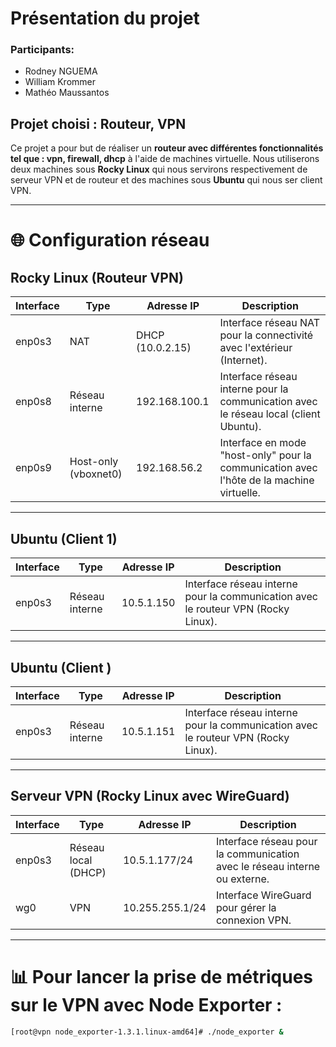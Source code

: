 # Présentation du projet

### Participants:
- Rodney NGUEMA
- William Krommer
- Mathéo Maussantos

## Projet choisi : Routeur, VPN

Ce projet a pour but de réaliser un **routeur avec différentes fonctionnalités tel que : vpn, firewall, dhcp** à l'aide de machines virtuelle. Nous utiliserons deux machines sous  **Rocky Linux** qui nous servirons respectivement de  serveur VPN et de routeur et des machines sous **Ubuntu** qui nous ser client VPN.

---

# 🌐 Configuration réseau

## **Rocky Linux (Routeur VPN)**

| Interface | Type               | Adresse IP         | Description                              |
|-----------|--------------------|--------------------|------------------------------------------|
| enp0s3    | NAT                | DHCP (10.0.2.15)   | Interface réseau NAT pour la connectivité avec l'extérieur (Internet). |
| enp0s8    | Réseau interne     | 192.168.100.1      | Interface réseau interne pour la communication avec le réseau local (client Ubuntu). |
| enp0s9    | Host-only (vboxnet0) | 192.168.56.2      | Interface en mode "host-only" pour la communication avec l'hôte de la machine virtuelle. |

---

## **Ubuntu (Client 1)**

| Interface | Type               | Adresse IP         | Description                              |
|-----------|--------------------|--------------------|------------------------------------------|
| enp0s3    | Réseau interne     | 10.5.1.150         | Interface réseau interne pour la communication avec le routeur VPN (Rocky Linux). |

---

## **Ubuntu (Client )**

| Interface | Type               | Adresse IP         | Description                              |
|-----------|--------------------|--------------------|------------------------------------------|
| enp0s3    | Réseau interne     | 10.5.1.151         | Interface réseau interne pour la communication avec le routeur VPN (Rocky Linux). |

---

## **Serveur VPN (Rocky Linux avec WireGuard)**

| Interface | Type               | Adresse IP         | Description                              |
|-----------|--------------------|--------------------|------------------------------------------|
| enp0s3    | Réseau local (DHCP) | 10.5.1.177/24      | Interface réseau pour la communication avec le réseau interne ou externe. |
| wg0       | VPN                | 10.255.255.1/24    | Interface WireGuard pour gérer la connexion VPN. |

---

# 📊 Pour lancer la prise de métriques sur le VPN avec **Node Exporter** :

```bash
[root@vpn node_exporter-1.3.1.linux-amd64]# ./node_exporter &
```


